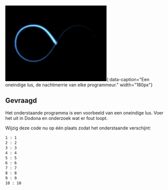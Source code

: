 ![Een oneindige lus, de nachtmerrie van elke programmeur.](media/loop.gif "Een oneindige lus, de nachtmerrie van elke programmeur."){:data-caption="Een oneindige lus, de nachtmerrie van elke programmeur." width="180px"}

## Gevraagd

Het onderstaande programma is een voorbeeld van een oneindige lus. Voer het uit in Dodona en onderzoek wat er fout loopt.

Wijzig deze code nu op één plaats zodat het onderstaande verschijnt:

```
1 : 1
2 : 2
3 : 3
4 : 4
5 : 5
6 : 6
7 : 7
8 : 8
9 : 9
10 : 10
```